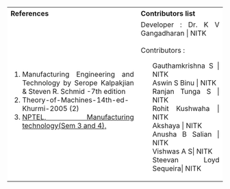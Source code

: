 <table style="text-align:justify;">
  <tr style="background-color: white">
    <th>References</th>
    <th>Contributors list</th>
  </tr>
  <tr style="background-color: white">
    <td>
    <ol>
    <li> Manufacturing Engineering and Technology by Serope Kalpakjian & Steven R. Schmid -7th edition</li>
    <li>Theory-of-Machines-14th-ed-Khurmi-2005 (2)</li>
    <li><a href=https://nptel.ac.in/courses/112/107/112107221>NPTEL, Manufacturing technology(Sem 3 and 4), </a></li>
    </ol>
   </td>
    <td>Developer : Dr. K V Gangadharan | NITK</br></br>
    Contributors :
   <ul style="list-style-type: none;">
    <li>Gauthamkrishna S | NITK</li>
    <li>Aswin S Binu | NITK</li>
    <li>Ranjan Tunga S | NITK</li>
    <li>Rohit Kushwaha | NITK</li>
    <li>Akshaya | NITK</li>
    <li>Anusha B Salian | NITK</li>
    <li>Vishwas A S| NITK</li>
    <li>Steevan Loyd Sequeira| NITK</li>
    </ul></td>
  </tr>
</table>
 


